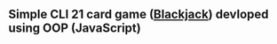 ## Simple CLI 21 card game ([Blackjack](https://en.wikipedia.org/wiki/Blackjack])) devloped using OOP (JavaScript)
